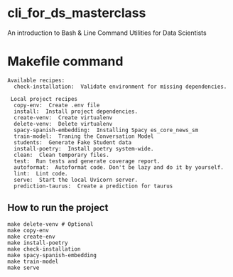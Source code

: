 # cli_for_ds_masterclass
An introduction to Bash &amp; Line Command Utilities for Data Scientists


# Makefile command

```
Available recipes:
  check-installation:  Validate environment for missing dependencies.

 Local project recipes
  copy-env:  Create .env file
  install:  Install project dependencies.
  create-venv:  Create virtualenv
  delete-venv:  Delete virtualenv
  spacy-spanish-embedding:  Installing Spacy es_core_news_sm
  train-model:  Traning the Conversation Model
  students:  Generate Fake Student data
  install-poetry:  Install poetry system-wide.
  clean:  Clean temporary files.
  test:  Run tests and generate coverage report.
  autoformat:  Autoformat code. Don't be lazy and do it by yourself.
  lint:  Lint code.
  serve:  Start the local Uvicorn server.
  prediction-taurus:  Create a prediction for taurus
```

## How to run the project

```
make delete-venv # Optional
make copy-env
make create-env 
make install-poetry
make check-installation
make spacy-spanish-embedding
make train-model
make serve
```

